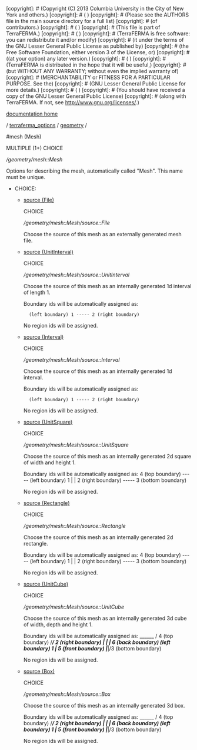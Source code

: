 [copyright]: # (Copyright (C) 2013 Columbia University in the City of New York and others.)
[copyright]: # ( )
[copyright]: # (Please see the AUTHORS file in the main source directory for a full list)
[copyright]: # (of contributors.)
[copyright]: # ( )
[copyright]: # (This file is part of TerraFERMA.)
[copyright]: # ( )
[copyright]: # (TerraFERMA is free software: you can redistribute it and/or modify)
[copyright]: # (it under the terms of the GNU Lesser General Public License as published by)
[copyright]: # (the Free Software Foundation, either version 3 of the License, or)
[copyright]: # ((at your option) any later version.)
[copyright]: # ( )
[copyright]: # (TerraFERMA is distributed in the hope that it will be useful,)
[copyright]: # (but WITHOUT ANY WARRANTY; without even the implied warranty of)
[copyright]: # (MERCHANTABILITY or FITNESS FOR A PARTICULAR PURPOSE. See the)
[copyright]: # (GNU Lesser General Public License for more details.)
[copyright]: # ( )
[copyright]: # (You should have received a copy of the GNU Lesser General Public License)
[copyright]: # (along with TerraFERMA. If not, see <http://www.gnu.org/licenses/>.)

[documentation home](Documentation)

/ [terraferma_options](../../terraferma_options.md) / [geometry](../geometry.md) /

#mesh (Mesh)

MULTIPLE (1+) CHOICE 

*/geometry/mesh::Mesh*

Options for describing the mesh, automatically called "Mesh".  This name must be unique.

* CHOICE:
    * [source (File)](mesh__Mesh/source__File.md "child")

        CHOICE 

        */geometry/mesh::Mesh/source::File*

        Choose the source of this mesh as an externally generated mesh file.

    * [source (UnitInterval)](mesh__Mesh/source__UnitInterval.md "child")

        CHOICE 

        */geometry/mesh::Mesh/source::UnitInterval*

        Choose the source of this mesh as an internally generated 1d interval of length 1.
        
        Boundary ids will be automatically assigned as:
        
            (left boundary) 1 ----- 2 (right boundary)
        
        No region ids will be assigned.   
        

    * [source (Interval)](mesh__Mesh/source__Interval.md "child")

        CHOICE 

        */geometry/mesh::Mesh/source::Interval*

        Choose the source of this mesh as an internally generated 1d interval.
        
        Boundary ids will be automatically assigned as:
        
            (left boundary) 1 ----- 2 (right boundary)
        
        No region ids will be assigned.   
        

    * [source (UnitSquare)](mesh__Mesh/source__UnitSquare.md "child")

        CHOICE 

        */geometry/mesh::Mesh/source::UnitSquare*

        Choose the source of this mesh as an internally generated 2d square of width and height 1.
        
        Boundary ids will be automatically assigned as:
                                 4 (top boundary)
                               ----- 
            (left boundary) 1 |     | 2 (right boundary)
                               ----- 
                                 3 (bottom boundary)
        
        No region ids will be assigned.   
        

    * [source (Rectangle)](mesh__Mesh/source__Rectangle.md "child")

        CHOICE 

        */geometry/mesh::Mesh/source::Rectangle*

        Choose the source of this mesh as an internally generated 2d rectangle.
        
        Boundary ids will be automatically assigned as:
                                 4 (top boundary)
                               ----- 
            (left boundary) 1 |     | 2 (right boundary)
                               ----- 
                                 3 (bottom boundary)
        
        No region ids will be assigned.   
        

    * [source (UnitCube)](mesh__Mesh/source__UnitCube.md "child")

        CHOICE 

        */geometry/mesh::Mesh/source::UnitCube*

        Choose the source of this mesh as an internally generated 3d cube of width, depth and height 1.
        
        Boundary ids will be automatically assigned as:
                                  ______
                                 /  4 (top boundary)
                                /_____/ 2 (right boundary)
                               |     |  | 6 (back boundary)
            (left boundary) 1  |  5 (front boundary)
                               |_____|/3 (bottom boundary)
          
        No region ids will be assigned.   

    * [source (Box)](mesh__Mesh/source__Box.md "child")

        CHOICE 

        */geometry/mesh::Mesh/source::Box*

        Choose the source of this mesh as an internally generated 3d box.
        
        Boundary ids will be automatically assigned as:
                                  ______
                                 /  4 (top boundary)
                                /_____/ 2 (right boundary)
                               |     |  | 6 (back boundary)
            (left boundary) 1  |  5 (front boundary)
                               |_____|/3 (bottom boundary)
          
        No region ids will be assigned.   

[autogenerated]: # (This file was automatically generated from the schema file:/home/cwilson/repos/github/TerraFERMA/TerraFERMA/buckettools/schemas/geometry.rng.)

